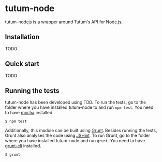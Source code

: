 # tutum-node

tutum-nodejs is a wrapper around Tutum's API for Node.js.

## Installation

TODO

## Quick start

TODO

## Running the tests

tutum-node has been developed using TDD. To run the tests, go to the folder where you have installed tutum-node to and run `npm test`. You need to have [mocha](https://github.com/visionmedia/mocha) installed.

    $ npm test

Additionally, this module can be built using [Grunt](http://gruntjs.com/). Besides running the tests, Grunt also analyses the code using [JSHint](http://jshint.com/). To run Grunt, go to the folder where you have installed tutum-node and run `grunt`. You need to have [grunt-cli](https://github.com/gruntjs/grunt-cli) installed.

    $ grunt
